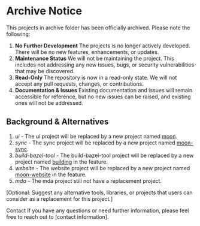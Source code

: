 # Archive Notice

This projects in archive folder has been officially archived. Please note the following:

1. **No Further Development** The projects is no longer actively developed. There will be no new features, enhancements, or updates.
2. **Maintenance Status** We will not be maintaining the project. This includes not addressing any new issues, bugs, or security vulnerabilities that may be discovered.
3. **Read-Only** The repository is now in a read-only state. We will not accept any pull requests, changes, or contributions.
4. **Documentation & Issues** Existing documentation and issues will remain accessible for reference, but no new issues can be raised, and existing ones will not be addressed.

## Background & Alternatives

1. *ui* - The ui project will be replaced by a new project named [moon](moon/REAdME.md).
2. *sync* - The sync project will be replaced by a new project named [moon-sync](moon-sync/REAdME.md).
3. *build-bazel-tool* - The build-bazel-tool project will be replaced by a new project named [building](building/REAdME.md) in the feature.
4. *website* - The website project will be replaced by a new project named [moon-website](moon-website/REAdME.md) in the feature.
5. *mda* - The mda project still not have a replacement project.

[Optional: Suggest any alternative tools, libraries, or projects that users can consider as a replacement for this project.]

Contact
If you have any questions or need further information, please feel free to reach out to [contact information].